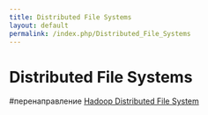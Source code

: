 ```yaml
---
title: Distributed File Systems
layout: default
permalink: /index.php/Distributed_File_Systems
---
```


# Distributed File Systems

#перенаправление [Hadoop Distributed File System](Hadoop_Distributed_File_System)